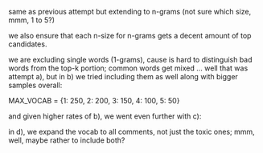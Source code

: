 same as previous attempt but extending to n-grams
(not sure which size, mmm, 1 to 5?)

we also ensure that each n-size for n-grams gets
a decent amount of top candidates.

we are excluding single words (1-grams), cause is hard to
distinguish bad words from the top-k portion; common words
get mixed ... well that was attempt a), but in b) we tried
including them as well along with bigger samples overall:

MAX_VOCAB = {1: 250, 2: 200, 3: 150, 4: 100, 5: 50}

and given higher rates of b), we went even further with c):

in d), we expand the vocab to all comments, not just the toxic ones;
mmm, well, maybe rather to include both?

